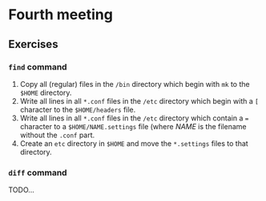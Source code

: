 # Fourth meeting

## Exercises

### `find` command
1. Copy all (regular) files in the `/bin` directory which begin with `mk` to
   the `$HOME` directory.
2. Write all lines in all `*.conf` files in the `/etc` directory which begin
   with a `[` character to the `$HOME/headers` file.
3. Write all lines in all `*.conf` files in the `/etc` directory which contain
   a `=` character to a `$HOME/NAME.settings` file (where *NAME* is the filename
   without the `.conf` part.
4. Create an `etc` directory in `$HOME` and move the `*.settings` files to that
   directory.

### `diff` command
TODO...
